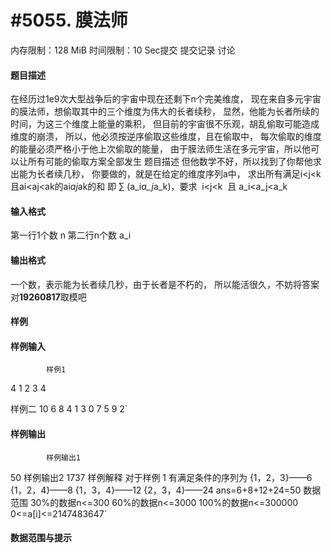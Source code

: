 
# #5055. 膜法师
内存限制：128 MiB 时间限制：10 Sec提交 提交记录 讨论
#### 题目描述
在经历过1e9次大型战争后的宇宙中现在还剩下n个完美维度，
现在来自多元宇宙的膜法师，想偷取其中的三个维度为伟大的长者续秒，
显然，他能为长者所续的时间，为这三个维度上能量的乘积，
但目前的宇宙很不乐观，胡乱偷取可能造成维度的崩溃，
所以，他必须按逆序偷取这些维度，且在偷取中，
每次偷取的维度的能量必须严格小于他上次偷取的能量，
由于膜法师生活在多元宇宙，所以他可以让所有可能的偷取方案全部发生
题目描述
但他数学不好，所以找到了你帮他求出能为长者续几秒，
你要做的，就是在给定的维度序列a中，
求出所有满足i<j<k且ai<aj<ak的ai*aj*ak的和
即 ∑ (a_i*a_j*a_k)，要求  i<j<k  且 a_i<a_j<a_k


#### 输入格式
第一行1个数 n
第二行n个数 a_i


#### 输出格式
一个数，表示能为长者续几秒，由于长者是不朽的，
所以能活很久，不妨将答案对**19260817**取模吧


#### 样例

#### 样例输入

			样例1
4
1 2 3 4

样例二
10
6 8 4 1 3 0 7 5 9 2`
#### 样例输出

			样例输出1
50
样例输出2
1737
样例解释
对于样例 1
有满足条件的序列为
{1，2，3}——6
{1，2，4}——8
{1，3，4}——12
{2，3，4}——24
ans=6+8+12+24=50
数据范围
30%的数据n<=300
60%的数据n<=3000
100%的数据n<=300000
0<=a[i]<=2147483647`
#### 数据范围与提示

